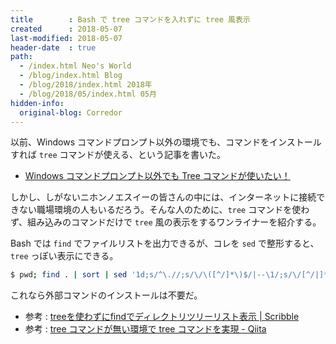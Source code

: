 ```yaml
---
title        : Bash で tree コマンドを入れずに tree 風表示
created      : 2018-05-07
last-modified: 2018-05-07
header-date  : true
path:
  - /index.html Neo's World
  - /blog/index.html Blog
  - /blog/2018/index.html 2018年
  - /blog/2018/05/index.html 05月
hidden-info:
  original-blog: Corredor
---
```


以前、Windows コマンドプロンプト以外の環境でも、コマンドをインストールすれば `tree` コマンドが使える、という記事を書いた。

- [Windows コマンドプロンプト以外でも Tree コマンドが使いたい！](/blog/2018/04/28-03.html)

しかし、しがないニホンノエスイーの皆さんの中には、インターネットに接続できない職場環境の人もいるだろう。そんな人のために、`tree` コマンドを使わず、組み込みのコマンドだけで `tree` 風の表示をするワンライナーを紹介する。

Bash では `find` でファイルリストを出力できるが、コレを `sed` で整形すると、`tree` っぽい表示にできる。

```bash
$ pwd; find . | sort | sed '1d;s/^\.//;s/\/\([^/]*\)$/|--\1/;s/\/[^/|]*/|  /g'
```

これなら外部コマンドのインストールは不要だ。

- 参考 : [treeを使わずにfindでディレクトリツリーリスト表示 | Scribble](http://scribble.washo3.com/linux/tree%E3%82%92%E4%BD%BF%E3%82%8F%E3%81%9A%E3%81%ABfind%E3%81%A7%E3%83%87%E3%82%A3%E3%83%AC%E3%82%AF%E3%83%88%E3%83%AA%E3%83%84%E3%83%AA%E3%83%BC%E3%83%AA%E3%82%B9%E3%83%88%E8%A1%A8%E7%A4%BA.html)
- 参考 : [tree コマンドが無い環境で tree コマンドを実現 - Qiita](https://qiita.com/yone098@github/items/bba8a42de6b06e40983b)
